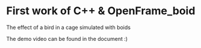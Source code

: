 # First work of C++ & OpenFrame_boid

The effect of a bird in a cage simulated with boids

The demo video can be found in the document :)
